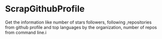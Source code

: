 # ScrapGithubProfile
Get the information like number of stars followers, following ,repositories from github profile and top languages by the organization, number of repos  from command line.i
